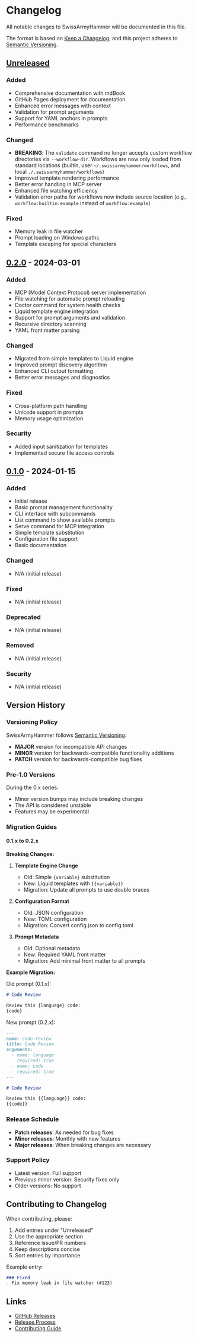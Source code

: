 # Changelog

All notable changes to SwissArmyHammer will be documented in this file.

The format is based on [Keep a Changelog](https://keepachangelog.com/en/1.0.0/),
and this project adheres to [Semantic Versioning](https://semver.org/spec/v2.0.0.html).

## [Unreleased]

### Added
- Comprehensive documentation with mdBook
- GitHub Pages deployment for documentation
- Enhanced error messages with context
- Validation for prompt arguments
- Support for YAML anchors in prompts
- Performance benchmarks

### Changed
- **BREAKING**: The `validate` command no longer accepts custom workflow directories via `--workflow-dir`. Workflows are now only loaded from standard locations (builtin, user `~/.swissarmyhammer/workflows`, and local `./.swissarmyhammer/workflows`)
- Improved template rendering performance
- Better error handling in MCP server
- Enhanced file watching efficiency
- Validation error paths for workflows now include source location (e.g., `workflow:builtin:example` instead of `workflow:example`)

### Fixed
- Memory leak in file watcher
- Prompt loading on Windows paths
- Template escaping for special characters

## [0.2.0] - 2024-03-01

### Added
- MCP (Model Context Protocol) server implementation
- File watching for automatic prompt reloading
- Doctor command for system health checks
- Liquid template engine integration
- Support for prompt arguments and validation
- Recursive directory scanning
- YAML front matter parsing

### Changed
- Migrated from simple templates to Liquid engine
- Improved prompt discovery algorithm
- Enhanced CLI output formatting
- Better error messages and diagnostics

### Fixed
- Cross-platform path handling
- Unicode support in prompts
- Memory usage optimization

### Security
- Added input sanitization for templates
- Implemented secure file access controls

## [0.1.0] - 2024-01-15

### Added
- Initial release
- Basic prompt management functionality
- CLI interface with subcommands
- List command to show available prompts
- Serve command for MCP integration
- Simple template substitution
- Configuration file support
- Basic documentation

### Changed
- N/A (initial release)

### Fixed
- N/A (initial release)

### Deprecated
- N/A (initial release)

### Removed
- N/A (initial release)

### Security
- N/A (initial release)

## Version History

### Versioning Policy

SwissArmyHammer follows [Semantic Versioning](https://semver.org/):

- **MAJOR** version for incompatible API changes
- **MINOR** version for backwards-compatible functionality additions
- **PATCH** version for backwards-compatible bug fixes

### Pre-1.0 Versions

During the 0.x series:
- Minor version bumps may include breaking changes
- The API is considered unstable
- Features may be experimental

### Migration Guides

#### 0.1.x to 0.2.x

**Breaking Changes:**

1. **Template Engine Change**
   - Old: Simple `{variable}` substitution
   - New: Liquid templates with `{{variable}}`
   - Migration: Update all prompts to use double braces

2. **Configuration Format**
   - Old: JSON configuration
   - New: TOML configuration
   - Migration: Convert config.json to config.toml

3. **Prompt Metadata**
   - Old: Optional metadata
   - New: Required YAML front matter
   - Migration: Add minimal front matter to all prompts

**Example Migration:**

Old prompt (0.1.x):
```markdown
# Code Review

Review this {language} code:
{code}
```

New prompt (0.2.x):
```markdown
---
name: code-review
title: Code Review
arguments:
  - name: language
    required: true
  - name: code
    required: true
---

# Code Review

Review this {{language}} code:
{{code}}
```

### Release Schedule

- **Patch releases**: As needed for bug fixes
- **Minor releases**: Monthly with new features
- **Major releases**: When breaking changes are necessary

### Support Policy

- Latest version: Full support
- Previous minor version: Security fixes only
- Older versions: No support

## Contributing to Changelog

When contributing, please:

1. Add entries under "Unreleased"
2. Use the appropriate section
3. Reference issue/PR numbers
4. Keep descriptions concise
5. Sort entries by importance

Example entry:
```markdown
### Fixed
- Fix memory leak in file watcher (#123)
```

## Links

- [GitHub Releases](https://github.com/swissarmyhammer/swissarmyhammer/releases)
- [Release Process](./release-process.md)
- [Contributing Guide](./contributing.md)

[Unreleased]: https://github.com/swissarmyhammer/swissarmyhammer/compare/v0.2.0...HEAD
[0.2.0]: https://github.com/swissarmyhammer/swissarmyhammer/compare/v0.1.0...v0.2.0
[0.1.0]: https://github.com/swissarmyhammer/swissarmyhammer/releases/tag/v0.1.0